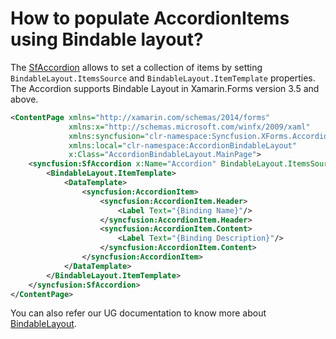 # How to populate AccordionItems using Bindable layout?

The [SfAccordion](https://help.syncfusion.com/cr/cref_files/xamarin/Syncfusion.Expander.XForms~Syncfusion.XForms.Accordion.SfAccordion.html) allows to set a collection of items by setting `BindableLayout.ItemsSource` and `BindableLayout.ItemTemplate` properties. The Accordion supports Bindable Layout in Xamarin.Forms version 3.5 and above.

```xml
<ContentPage xmlns="http://xamarin.com/schemas/2014/forms"
             xmlns:x="http://schemas.microsoft.com/winfx/2009/xaml"
             xmlns:syncfusion="clr-namespace:Syncfusion.XForms.Accordion;assembly=Syncfusion.Expander.XForms"
             xmlns:local="clr-namespace:AccordionBindableLayout"
             x:Class="AccordionBindableLayout.MainPage">
    <syncfusion:SfAccordion x:Name="Accordion" BindableLayout.ItemsSource="{Binding Info}">
        <BindableLayout.ItemTemplate>
            <DataTemplate>
                <syncfusion:AccordionItem>
                    <syncfusion:AccordionItem.Header>
                        <Label Text="{Binding Name}"/>
                    </syncfusion:AccordionItem.Header>
                    <syncfusion:AccordionItem.Content>
                        <Label Text="{Binding Description}"/>
                    </syncfusion:AccordionItem.Content>
                </syncfusion:AccordionItem>
            </DataTemplate>
        </BindableLayout.ItemTemplate>
    </syncfusion:SfAccordion> 
</ContentPage>   
```

You can also refer our UG documentation to know more about [BindableLayout]().
